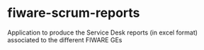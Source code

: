# fiware-scrum-reports
Application to produce the Service Desk reports (in excel format) associated to the different FIWARE GEs

